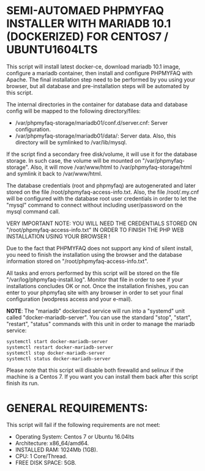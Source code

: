 # SEMI-AUTOMAED PHPMYFAQ INSTALLER WITH  MARIADB 10.1 (DOCKERIZED) FOR CENTOS7 / UBUNTU1604LTS

This script will install latest docker-ce, download mariadb 10.1 image, configure a mariadb container, then install and configure PHPMYFAQ with Apache. The final installation step need to be performed by you using your browser, but all database and pre-installation steps will be automated by this script.

The internal directories in the container for database data and database config will be mapped to the following directory/files:

- /var/phpmyfaq-storage/mariadb01/conf.d/server.cnf: Server configuration.
- /var/phpmyfaq-storage/mariadb01/data/: Server data. Also, this directory will be symlinked to /var/lib/mysql.

If the script find a secondary free disk/volume, it will use it for the database storage. In such case, the volume will be mounted on "/var/phpmyfaq-storage". Also, it will move /var/www/html to /var/phpmyfaq-storage/html and symlink it back to /var/www/html.

The database credentials (root and phpmyfaq) are autogenerated and later stored on the file /root/phpmyfaq-access-info.txt. Also, the file /root/.my.cnf will be configured with the database root user credentials in order to let the "mysql" command to connect without including user/password on the mysql command call.

VERY IMPORTANT NOTE: YOU WILL NEED THE CREDENTIALS STORED ON "/root/phpmyfaq-access-info.txt" IN ORDER TO FINISH THE PHP WEB INSTALLATION USING YOUR BROWSER !

Due to the fact that PHPMYFAQ does not support any kind of silent install, you need to finish the installation using the browser and the database information stored on "/root/phpmyfaq-access-info.txt".

All tasks and errors performed by this script will be stored on the file "/var/log/phpmyfaq-install.log". Monitor that file in order to see if your installations concludes OK or not. Once the installation finishes, you can enter to your phpmyfaq site with any browser in order to set your final configuration (wodpress access and your e-mail).

**NOTE**: The "mariadb" dockerized service will run into a "systemd" unit called "docker-mariadb-server". You can use the standard "stop", "start", "restart", "status" commands with this unit in order to manage the mariadb service:

```bash
systemctl start docker-mariadb-server
systemctl restart docker-mariadb-server
systemctl stop docker-mariadb-server
systemctl status docker-mariadb-server
```

Please note that this script will disable both firewalld and selinux if the machine is a Centos 7. If you want you can install them back after this script finish its run.

# GENERAL REQUIREMENTS:

This script will fail if the following requirements are not meet:

- Operating System: Centos 7 or Ubuntu 16.04lts
- Architecture: x86_64/amd64.
- INSTALLED RAM: 1024Mb (1GB).
- CPU: 1 Core/Thread.
- FREE DISK SPACE: 5GB.
